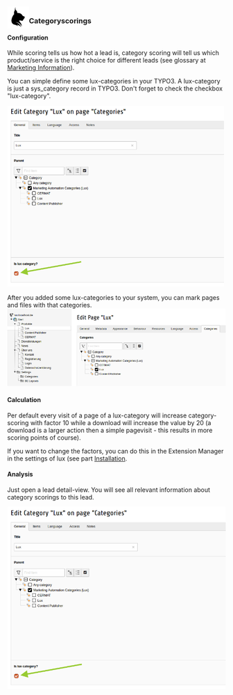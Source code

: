 <img align="left" src="../../../Resources/Public/Icons/lux.svg" width="50" />

### Categoryscorings

#### Configuration

While scoring tells us how hot a lead is, category scoring will tell us which product/service is the right choice for
different leads (see glossary at [Marketing Information](../../Marketing/Index.md)).

You can simple define some lux-categories in your TYPO3. A lux-category is just a sys_category record in TYPO3.
Don't forget to check the checkbox "lux-category".

<img src="../../../Documentation/Images/documentation_categoryscorings_categories.png" width="500" />

After you added some lux-categories to your system, you can mark pages and files with that categories.
<img src="../../../Documentation/Images/documentation_categoryscorings_page.png" width="800" />

#### Calculation

Per default every visit of a page of a lux-category will increase category-scoring with factor 10 while a download will
increase the value by 20 (a download is a larger action then a simple pagevisit - this results in more scoring points
of course).

If you want to change the factors, you can do this in the Extension Manager in the settings of lux (see part
[Installation](../Installation/Index.md).

#### Analysis

Just open a lead detail-view. You will see all relevant information about category scorings to this lead.

<img src="../../../Documentation/Images/documentation_categoryscorings_categories.png" width="800" />
